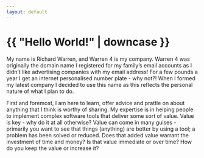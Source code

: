 ```yaml
---
layout: default
---
```


<h1>{{ "Hello World!" | downcase }}</h1>

My name is Richard Warren, and Warren 4 is my company. Warren 4 was originally the domain name I registered for my family’s email accounts as I didn’t like advertising companies with my email address! For a few pounds a year I get an internet personalised number plate - why not?! When I formed my latest company I decided to use this name as this reflects the personal nature of what I plan to do.

First and foremost, I am here to learn, offer advice and prattle on about anything that I think is worthy of sharing. My expertise is in helping people to implement complex software tools that deliver some sort of value. Value is key - why do it at all otherwise? Value can come in many guises - primarily you want to see that things (anything) are better by using a tool; a problem has been solved or reduced. Does that added value warrant the investment of time and money? Is that value immediate or over time? How do you keep the value or increase it?

